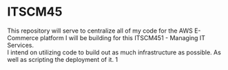 # ITSCM45
This repository will serve to centralize all of my code for the AWS E-Commerce platform I will be building for this ITSCM451 - Managing IT Services. <br>
I intend on utilizing code to build out as much infrastructure as possible. As well as scripting the deployment of it. 1
